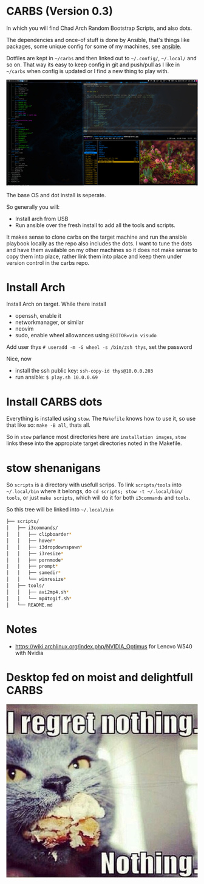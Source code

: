 # CARBS (Version 0.3)

In which you will find Chad Arch Random Bootstrap Scripts, and also dots.

The dependencies and once-of stuff is done by Ansible, that's things like
packages, some unique config for some of my machines, see [ansible](/ansible).

Dotfiles are kept in `~/carbs` and then linked out to `~/.config/`, `~/.local/`
and so on. That way its easy to keep config in git and push/pull as I like in
`~/carbs` when config is updated or I find a new thing to play with. 

![Shot](pics/screenshot1.jpg)

The base OS and dot install is seperate.

So generally you will:

- Install arch from USB
- Run ansible over the fresh install to add all the tools and scripts.

It makes sense to clone carbs on the target machine and run the ansible
playbook locally as the repo also includes the dots. I want to tune the dots
and have them available on my other machines so it does not make sense to copy
them into place, rather link them into place and keep them under version
control in the carbs repo.


# Install Arch

Install Arch on target. While there install

- openssh, enable it
- networkmanager, or similar
- neovim 
- sudo, enable wheel allowances using `EDITOR=vim visudo`

Add user thys `# useradd -m -G wheel -s /bin/zsh thys`, set the password

Nice, now 

 - install the ssh public key: `ssh-copy-id thys@10.0.0.203`
 - run ansible: `$ play.sh 10.0.0.69`


# Install CARBS dots

Everything is installed using `stow`. The `Makefile` knows how to use it, so
use that like so: `make -B all`, thats all.

So in `stow` parlance most directories here are `installation images`, `stow` links these into
the appropiate target directories noted in the Makefile.

# stow shenanigans

So `scripts` is a directory with usefull scrips. To link `scripts/tools` into
`~/.local/bin` where it belongs, do `cd scripts; stow -t ~/.local/bin/ tools`, or just
`make scripts`, which will do it for both `i3commands` and `tools`.

So this tree will be linked into `~/.local/bin`

```zsh
├── scripts/
│   ├── i3commands/
│   │   ├── clipboarder*
│   │   ├── hover*
│   │   ├── i3dropdownspawn*
│   │   ├── i3resize*
│   │   ├── pornmode*
│   │   ├── prompt*
│   │   ├── samedir*
│   │   └── winresize*
│   ├── tools/
│   │   ├── avi2mp4.sh*
│   │   └── mp4togif.sh*
│   └── README.md

```

# Notes

- https://wiki.archlinux.org/index.php/NVIDIA_Optimus for Lenovo W540 with Nvidia

# Desktop fed on moist and delightfull CARBS

![CARBS](pics/iregretnothing.jpeg)


